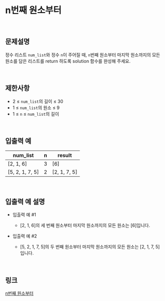 # n번째 원소부터

<br>

## 문제설명
정수 리스트 `num_list`와 정수 `n`이 주어질 때, `n`번째 원소부터 마지막 원소까지의 모든 원소를 담은 리스트를 return 하도록 solution 함수를 완성해 주세요.

<br>

## 제한사항
- 2 ≤ `num_list`의 길이 ≤ 30
- 1 ≤ `num_list`의 원소 ≤ 9
- 1 ≤ `n` ≤ `num_list`의 길이

<br>

## 입출력 예
| num_list | n | result |
|---|---|---|
| [2, 1, 6] | 3 | [6] |
| [5, 2, 1, 7, 5] | 2 | [2, 1, 7, 5] |

<br>

## 입출력 예 설명
- 입출력 예 #1
    - [2, 1, 6]의 세 번째 원소부터 마지막 원소까지의 모든 원소는 [6]입니다.

- 입출력 예 #2
    - [5, 2, 1, 7, 5]의 두 번째 원소부터 마지막 원소까지의 모든 원소는 [2, 1, 7, 5]입니다.

<br>

## 링크
[n번째 원소부터](https://school.programmers.co.kr/learn/courses/30/lessons/181892)
